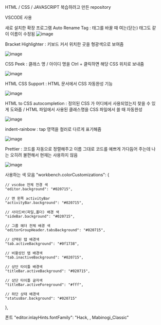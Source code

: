 HTML / CSS / JAVASCRIPT 복습하려고 만든 repository


VSCODE 사용




새로 설치한 확장 프로그램
Auto Rename Tag : 태그를 바꿀 때 여는(닫는) 태그도 같이 이름이 수정됨
![image](https://github.com/Soojong94/Front-end_lesoon/assets/155703090/eb26bc0a-3be6-45b4-9499-ee864f35db8e)

Bracket Highlighter : 키보드 커서 위치한 곳을 형광색으로 보여줌

![image](https://github.com/Soojong94/Front-end_lesoon/assets/155703090/7ad1a9b7-1190-4e49-a748-c589e19d932e)

CSS Peek : 클래스 명 / 아이디 명을 Ctrl + 클릭하면 해당 CSS 위치로 보내줌

![image](https://github.com/Soojong94/Front-end_lesoon/assets/155703090/361bad98-ede9-416f-8870-a4dfcf70093e)

HTML CSS Support : HTML 문서에서 CSS 자동완성 기능 

![image](https://github.com/Soojong94/Front-end_lesoon/assets/155703090/a61a0eeb-b813-4aef-806d-d91b7947b09f)

HTML to CSS autocompletion : 정의된 CSS 가 어디에서 사용되었는지 찾을 수 있게 도와줌 / HTML 파일에서 사용된 클래스명을 CSS 파일에서 쓸 때 자동완성

![image](https://github.com/Soojong94/Front-end_lesoon/assets/155703090/e20dcc6b-279e-41fd-a236-164fbef7f7fa)

indent-rainbow : tap 영역을 컬러로 다르게 표기해줌 

![image](https://github.com/Soojong94/Front-end_lesoon/assets/155703090/0074c7cd-5e8e-4e31-a274-63de10dd9bd4)

Prettier : 코드를 자동으로 정렬해주고 이름 그대로 코드를 예쁘게 가다듬어 주는데 나는 오히려 불편해서 현재는 사용하지 않음

![image](https://github.com/Soojong94/Front-end_lesoon/assets/155703090/10f00e51-c35f-4a9f-aa7f-e6311a0c311f)


사용하는 색 모음
  "workbench.colorCustomizations": {
  
    // vscdoe 전체 전경 색
    "editor.background": "#020715",
    
    // 맨 왼쪽 activityBar
    "activityBar.background": "#020715",
    
    // 사이드바(파일,폴더) 배경 색
    "sideBar.background": "#020715",
    
    // 그룹 헤더 전체 배경 색
    "editorGroupHeader.tabsBackground": "#020715",
    
    // 선택된 탭 배경색
    "tab.activeBackground": "#0f1738",
    
    // 비활성인 탭 배경색
    "tab.inactiveBackground": "#020715",
    
    // 상단 타이틀 배경색
    "titleBar.activeBackground": "#020715",
    
    // 상단 타이틀 글자색
    "titleBar.activeForeground": "#fff",
    
    // 하단 상태 배경색
    "statusBar.background": "#020715"
  },

폰트
"editor.inlayHints.fontFamily": "Hack, ,  Mabinogi_Classic"



